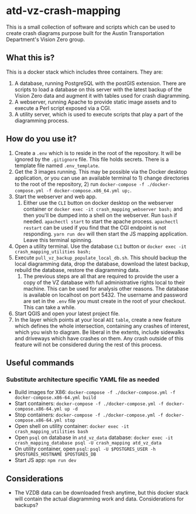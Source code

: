 # atd-vz-crash-mapping

This is a small collection of software and scripts which can be used to create crash diagrams purpose built for the Austin Transportation Department's Vision Zero group.

## What this is?

This is a docker stack which includes three containers. They are:

1) A database, running PostgreSQL with the postGIS extension. There are scripts to load a database on this server with the latest backup of the Vision Zero data and augment it with tables used for crash diagramming.
2) A webserver, running Apache to provide static image assets and to execute a Perl script exposed via a CGI. 
3) A utility server, which is used to execute scripts that play a part of the diagramming process.

## How do you use it?

1) Create a `.env` which is to reside in the root of the repository. It will be ignored by the `.gitignore` file. This file holds secrets. There is a template file named `.env_template`.
1) Get the 3 images running. This may be possible via the Docker desktop application, or you can use an available terminal to 1) change directories to the root of the repository, 2) run `docker-compose -f ./docker-compose.yml -f docker-compose.x86_64.yml up;`.
1) Start the webserver and web app.
    1) Either use the `CLI` button on docker desktop on the webserver container or `docker exec -it crash_mapping_webserver bash;` and then you'll be dumped into a shell on the webserver. Run `bash` if needed. `apachectl start` to start the apache process. `apachectl restart` can be used if you find that the CGI endpoint is not responding. `yarn run dev` will then start the JS mapping application. Leave this terminal spinning.
1) Open a utility terminal. Use the database `CLI` button or `docker exec -it crash_mapping_utilities bash;` 
1) Execute `pull_vz_backup_populate_local_db.sh`. This should backup the local diagramming data, drop the database, download the latest backup, rebuild the database, restore the diagramming data.
    1) The previous steps are all that are required to provide the user a copy of the VZ database with full administrative rights local to their machine. This can be used for analysis other reasons. The database is available on localhost on port 5432. The username and password are set in the `.env` file you must create in the root of your checkout. This can take a while.
1) Start QGIS and open your latest project file.
1) In the layer which points at your local `AOI` `table`, create a new feature which defines the whole intersection, containing any crashes of interest, which you wish to diagram. Be liberal in the extents, include sidewalks and driveways which have crashes on them. Any crash outside of this feature will not be considered during the rest of this process.


## Useful commands
### Substitute architecture specific YAML file as needed
* Build images for X86: `docker-compose -f ./docker-compose.yml -f docker-compose.x86-64.yml build`
* Start containers: `docker-compose -f ./docker-compose.yml -f docker-compose.x86-64.yml up -d`
* Stop containers: `docker-compose -f ./docker-compose.yml -f docker-compose.x86-64.yml stop`
* Open shell on utility container: `docker exec -it crash_mapping_utilities bash`
* Open `psql` on database in `atd_vz_data` database: `docker exec -it crash_mapping_database psql -U crash_mapping atd_vz_data`
* On utility container, open `psql`: `psql -U $POSTGRES_USER -h $POSTGRES_HOSTNAME $POSTGRES_DB`
* Start JS app: `npm run dev`

## Considerations
* The VZDB data can be downloaded fresh anytime, but this docker stack will contain the actual diagramming work and data. Considerations for backups?